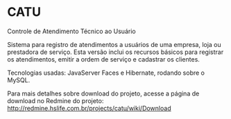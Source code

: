 CATU
====

Controle de Atendimento Técnico ao Usuário


Sistema para registro de atendimentos a usuários de uma empresa, loja ou prestadora de serviço. 
Esta versão inclui os recursos básicos para registrar os atendimentos, emitir a ordem de serviço e cadastrar os clientes. 

Tecnologias usadas: JavaServer Faces e Hibernate, rodando sobre o MySQL.

Para mais detalhes sobre download do projeto, acesse a página de download no Redmine do projeto: http://redmine.hslife.com.br/projects/catu/wiki/Download
